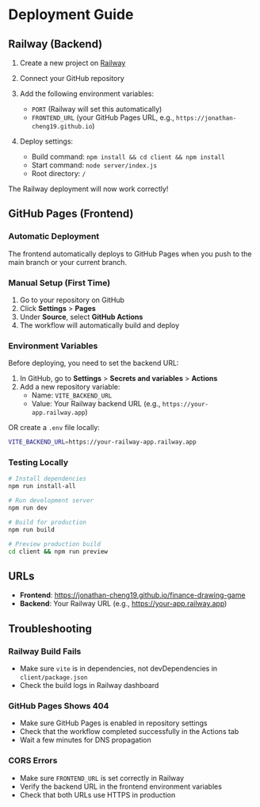 # Deployment Guide

## Railway (Backend)

1. Create a new project on [Railway](https://railway.app)
2. Connect your GitHub repository
3. Add the following environment variables:
   - `PORT` (Railway will set this automatically)
   - `FRONTEND_URL` (your GitHub Pages URL, e.g., `https://jonathan-cheng19.github.io`)

4. Deploy settings:
   - Build command: `npm install && cd client && npm install`
   - Start command: `node server/index.js`
   - Root directory: `/`

The Railway deployment will now work correctly!

## GitHub Pages (Frontend)

### Automatic Deployment

The frontend automatically deploys to GitHub Pages when you push to the main branch or your current branch.

### Manual Setup (First Time)

1. Go to your repository on GitHub
2. Click **Settings** > **Pages**
3. Under **Source**, select **GitHub Actions**
4. The workflow will automatically build and deploy

### Environment Variables

Before deploying, you need to set the backend URL:

1. In GitHub, go to **Settings** > **Secrets and variables** > **Actions**
2. Add a new repository variable:
   - Name: `VITE_BACKEND_URL`
   - Value: Your Railway backend URL (e.g., `https://your-app.railway.app`)

OR create a `.env` file locally:

```bash
VITE_BACKEND_URL=https://your-railway-app.railway.app
```

### Testing Locally

```bash
# Install dependencies
npm run install-all

# Run development server
npm run dev

# Build for production
npm run build

# Preview production build
cd client && npm run preview
```

## URLs

- **Frontend**: https://jonathan-cheng19.github.io/finance-drawing-game
- **Backend**: Your Railway URL (e.g., https://your-app.railway.app)

## Troubleshooting

### Railway Build Fails

- Make sure `vite` is in dependencies, not devDependencies in `client/package.json`
- Check the build logs in Railway dashboard

### GitHub Pages Shows 404

- Make sure GitHub Pages is enabled in repository settings
- Check that the workflow completed successfully in the Actions tab
- Wait a few minutes for DNS propagation

### CORS Errors

- Make sure `FRONTEND_URL` is set correctly in Railway
- Verify the backend URL in the frontend environment variables
- Check that both URLs use HTTPS in production
